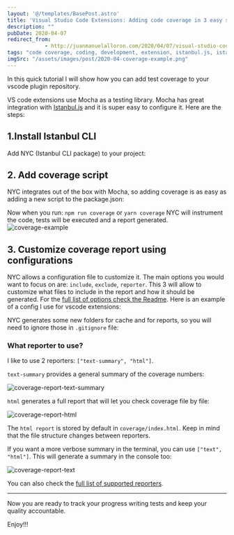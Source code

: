 ```yaml
---
layout: '@/templates/BasePost.astro'
title: 'Visual Studio Code Extensions: Adding code coverage in 3 easy steps'
description: ""
pubDate: 2020-04-07
redirect_from: 
            - http://juanmanuelalloron.com/2020/04/07/visual-studio-code-extensions-adding-code-coverage-in-3-easy-steps/
tags: "code coverage, coding, development, extension, istanbul.js, istanbulJs, javascript, Mocha, testing, visual studio code, vs code, vscode, vscode extension, web"
imgSrc: "/assets/images/post/2020-04-coverage-example.png"
---
```

In this quick tutorial I will show how you can add test coverage to your vscode plugin repository.

VS code extensions use Mocha as a testing library. Mocha has great integration with [Istanbul.js](https://istanbul.js.org/) and it is super easy to configure it. Here are the steps:

## 1.Install Istanbul CLI

Add NYC (Istanbul CLI package) to your project:

## 2. Add coverage script

NYC integrates out of the box with Mocha, so adding coverage is as easy as adding a new script to the package.json:

Now when you run: `npm run coverage` or `yarn coverage` NYC will instrument the code, tests will be executed and a report generated. ![coverage-example](/assets/images/post/2020-04-coverage-example.png)

## 3. Customize coverage report using configurations

NYC allows a configuration file to customize it. The main options you would want to focus on are: `include`, `exclude`, `reporter`. This 3 will allow to customize what files to include in the report and how it should be generated. For the [full list of options check the Readme](https://github.com/istanbuljs/nyc). Here is an example of a config I use for vscode extensions:

NYC generates some new folders for cache and for reports, so you will need to ignore those in `.gitignore` file:

### What reporter to use?

I like to use 2 reporters: `["text-summary", "html"]`.

`text-summary` provides a general summary of the coverage numbers:

![coverage-report-text-summary](/assets/images/post/2020-04-coverage-report-text-summary.png)

`html` generates a full report that will let you check coverage file by file:

![coverage-report-html](/assets/images/post/2020-04-coverage-report-html.png)

The `html report` is stored by default in `coverage/index.html`. Keep in mind that the file structure changes between reporters.

If you want a more verbose summary in the terminal, you can use `["text", "html"]`. This will generate a summary in the console too:

![coverage-report-text](/assets/images/post/2020-04-coverage-report-text.png)

You can also check the [full list of supported reporters](https://istanbul.js.org/docs/advanced/alternative-reporters/).

---

Now you are ready to track your progress writing tests and keep your quality accountable.

Enjoy!!!
